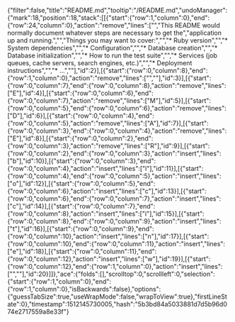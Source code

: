 {"filter":false,"title":"README.md","tooltip":"/README.md","undoManager":{"mark":18,"position":18,"stack":[[{"start":{"row":1,"column":0},"end":{"row":24,"column":0},"action":"remove","lines":["","This README would normally document whatever steps are necessary to get the","application up and running.","","Things you may want to cover:","","* Ruby version","","* System dependencies","","* Configuration","","* Database creation","","* Database initialization","","* How to run the test suite","","* Services (job queues, cache servers, search engines, etc.)","","* Deployment instructions","","* ...",""],"id":2}],[{"start":{"row":0,"column":8},"end":{"row":1,"column":0},"action":"remove","lines":["",""],"id":3}],[{"start":{"row":0,"column":7},"end":{"row":0,"column":8},"action":"remove","lines":["E"],"id":4}],[{"start":{"row":0,"column":6},"end":{"row":0,"column":7},"action":"remove","lines":["M"],"id":5}],[{"start":{"row":0,"column":5},"end":{"row":0,"column":6},"action":"remove","lines":["D"],"id":6}],[{"start":{"row":0,"column":4},"end":{"row":0,"column":5},"action":"remove","lines":["A"],"id":7}],[{"start":{"row":0,"column":3},"end":{"row":0,"column":4},"action":"remove","lines":["E"],"id":8}],[{"start":{"row":0,"column":2},"end":{"row":0,"column":3},"action":"remove","lines":["R"],"id":9}],[{"start":{"row":0,"column":2},"end":{"row":0,"column":3},"action":"insert","lines":["b"],"id":10}],[{"start":{"row":0,"column":3},"end":{"row":0,"column":4},"action":"insert","lines":["l"],"id":11}],[{"start":{"row":0,"column":4},"end":{"row":0,"column":5},"action":"insert","lines":["o"],"id":12}],[{"start":{"row":0,"column":5},"end":{"row":0,"column":6},"action":"insert","lines":["c"],"id":13}],[{"start":{"row":0,"column":6},"end":{"row":0,"column":7},"action":"insert","lines":["c"],"id":14}],[{"start":{"row":0,"column":7},"end":{"row":0,"column":8},"action":"insert","lines":["i"],"id":15}],[{"start":{"row":0,"column":8},"end":{"row":0,"column":9},"action":"insert","lines":["t"],"id":16}],[{"start":{"row":0,"column":9},"end":{"row":0,"column":10},"action":"insert","lines":["n"],"id":17}],[{"start":{"row":0,"column":10},"end":{"row":0,"column":11},"action":"insert","lines":["e"],"id":18}],[{"start":{"row":0,"column":11},"end":{"row":0,"column":12},"action":"insert","lines":["w"],"id":19}],[{"start":{"row":0,"column":12},"end":{"row":1,"column":0},"action":"insert","lines":["",""],"id":20}]]},"ace":{"folds":[],"scrolltop":0,"scrollleft":0,"selection":{"start":{"row":1,"column":0},"end":{"row":1,"column":0},"isBackwards":false},"options":{"guessTabSize":true,"useWrapMode":false,"wrapToView":true},"firstLineState":0},"timestamp":1512145730005,"hash":"5b3bd84a5033881d7d5b96d074e2717559a8e33f"}